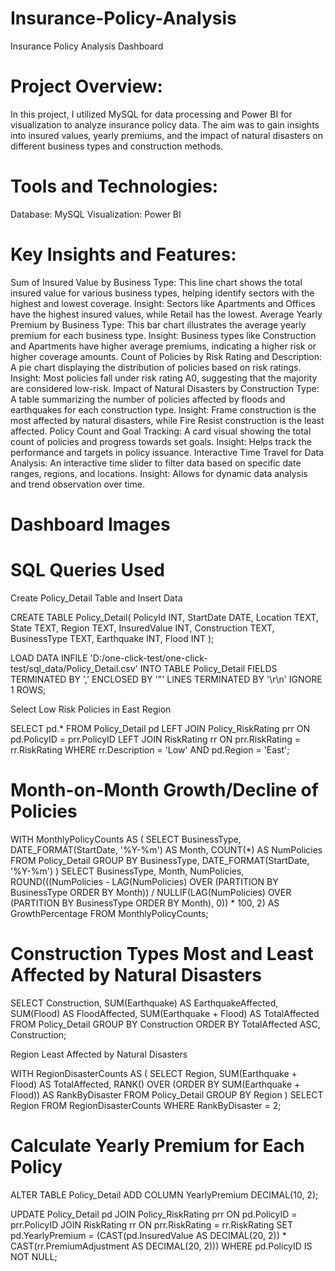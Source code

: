 # Insurance-Policy-Analysis
Insurance Policy Analysis Dashboard

# Project Overview:
In this project, I utilized MySQL for data processing and Power BI for visualization to analyze insurance policy data. The aim was to gain insights into insured values, yearly premiums, and the impact of natural disasters on different business types and construction methods.

# Tools and Technologies:
Database: MySQL
Visualization: Power BI

# Key Insights and Features:
Sum of Insured Value by Business Type: This line chart shows the total insured value for various business types, helping identify sectors with the highest and lowest coverage. Insight: Sectors like Apartments and Offices have the highest insured values, while Retail has the lowest.
Average Yearly Premium by Business Type: This bar chart illustrates the average yearly premium for each business type. Insight: Business types like Construction and Apartments have higher average premiums, indicating a higher risk or higher coverage amounts.
Count of Policies by Risk Rating and Description: A pie chart displaying the distribution of policies based on risk ratings. Insight: Most policies fall under risk rating A0, suggesting that the majority are considered low-risk.
Impact of Natural Disasters by Construction Type: A table summarizing the number of policies affected by floods and earthquakes for each construction type. Insight: Frame construction is the most affected by natural disasters, while Fire Resist construction is the least affected.
Policy Count and Goal Tracking: A card visual showing the total count of policies and progress towards set goals. Insight: Helps track the performance and targets in policy issuance.
Interactive Time Travel for Data Analysis: An interactive time slider to filter data based on specific date ranges, regions, and locations. Insight: Allows for dynamic data analysis and trend observation over time.
# Dashboard Images

# SQL Queries Used
Create Policy_Detail Table and Insert Data

CREATE TABLE Policy_Detail(
    PolicyId INT,
    StartDate DATE,
    Location TEXT,
    State TEXT,
    Region TEXT,
    InsuredValue INT,
    Construction TEXT,
    BusinessType TEXT,
    Earthquake INT,
    Flood INT
);

LOAD DATA INFILE 'D:/one-click-test/one-click-test/sql_data/Policy_Detail.csv'
INTO TABLE Policy_Detail
FIELDS TERMINATED BY ','
ENCLOSED BY '"'
LINES TERMINATED BY '\\r\\n'
IGNORE 1 ROWS;
        
Select Low Risk Policies in East Region

SELECT pd.* 
FROM Policy_Detail pd
LEFT JOIN Policy_RiskRating prr ON pd.PolicyID = prr.PolicyID
LEFT JOIN RiskRating rr ON prr.RiskRating = rr.RiskRating
WHERE rr.Description = 'Low' AND pd.Region = 'East';
        
# Month-on-Month Growth/Decline of Policies

WITH MonthlyPolicyCounts AS (
    SELECT
        BusinessType,
        DATE_FORMAT(StartDate, '%Y-%m') AS Month,
        COUNT(*) AS NumPolicies
    FROM
        Policy_Detail
    GROUP BY
        BusinessType, DATE_FORMAT(StartDate, '%Y-%m')
)
SELECT
    BusinessType,
    Month,
    NumPolicies,
    ROUND(((NumPolicies - LAG(NumPolicies) OVER (PARTITION BY BusinessType ORDER BY Month)) / NULLIF(LAG(NumPolicies) OVER (PARTITION BY BusinessType ORDER BY Month), 0)) * 100, 2) AS GrowthPercentage
FROM
    MonthlyPolicyCounts;
        
# Construction Types Most and Least Affected by Natural Disasters

SELECT
    Construction,
    SUM(Earthquake) AS EarthquakeAffected,
    SUM(Flood) AS FloodAffected,
    SUM(Earthquake + Flood) AS TotalAffected
FROM
    Policy_Detail
GROUP BY
    Construction
ORDER BY
    TotalAffected ASC, Construction;
        
Region Least Affected by Natural Disasters

WITH RegionDisasterCounts AS (
    SELECT
        Region,
        SUM(Earthquake + Flood) AS TotalAffected,
        RANK() OVER (ORDER BY SUM(Earthquake + Flood)) AS RankByDisaster
    FROM
        Policy_Detail
    GROUP BY
        Region
)
SELECT
    Region
FROM
    RegionDisasterCounts
WHERE
    RankByDisaster = 2;
        
# Calculate Yearly Premium for Each Policy

ALTER TABLE Policy_Detail
ADD COLUMN YearlyPremium DECIMAL(10, 2);

UPDATE Policy_Detail pd
JOIN Policy_RiskRating prr ON pd.PolicyID = prr.PolicyID
JOIN RiskRating rr ON prr.RiskRating = rr.RiskRating
SET pd.YearlyPremium = (CAST(pd.InsuredValue AS DECIMAL(20, 2)) * CAST(rr.PremiumAdjustment AS DECIMAL(20, 2)))
WHERE pd.PolicyID IS NOT NULL;
